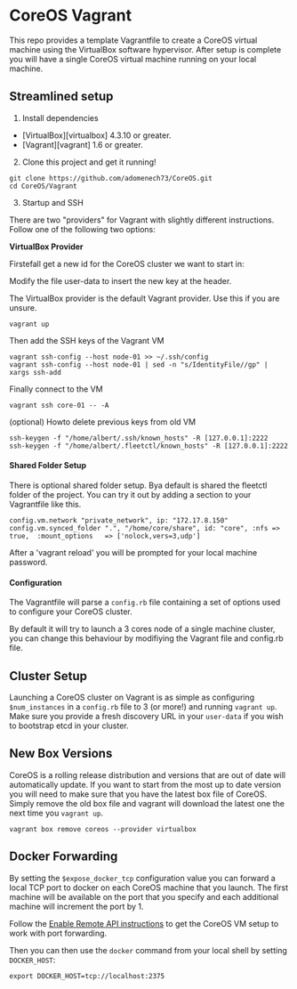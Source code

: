 # CoreOS Vagrant

This repo provides a template Vagrantfile to create a CoreOS virtual machine using the VirtualBox software hypervisor.
After setup is complete you will have a single CoreOS virtual machine running on your local machine.

## Streamlined setup

1) Install dependencies

* [VirtualBox][virtualbox] 4.3.10 or greater.
* [Vagrant][vagrant] 1.6 or greater.

2) Clone this project and get it running!

```
git clone https://github.com/adomenech73/CoreOS.git
cd CoreOS/Vagrant
```

3) Startup and SSH

There are two "providers" for Vagrant with slightly different instructions.
Follow one of the following two options:

**VirtualBox Provider**

Firstefall get a new id for the CoreOS cluster we want to start in:

[New CoreOS key]: https://discovery.etcd.io/new

Modify the file user-data to insert the new key at the header.

The VirtualBox provider is the default Vagrant provider. Use this if you are unsure.

```
vagrant up
```

Then add the SSH keys of the Vagrant VM

```
vagrant ssh-config --host node-01 >> ~/.ssh/config
vagrant ssh-config --host node-01 | sed -n "s/IdentityFile//gp" | xargs ssh-add
```

Finally connect to the VM

```
vagrant ssh core-01 -- -A
```

(optional) Howto delete previous keys from old VM

```
ssh-keygen -f "/home/albert/.ssh/known_hosts" -R [127.0.0.1]:2222
ssh-keygen -f "/home/albert/.fleetctl/known_hosts" -R [127.0.0.1]:2222
```

#### Shared Folder Setup

There is optional shared folder setup.
Bya default is shared the fleetctl folder of the project.
You can try it out by adding a section to your Vagrantfile like this.

```
config.vm.network "private_network", ip: "172.17.8.150"
config.vm.synced_folder ".", "/home/core/share", id: "core", :nfs => true,  :mount_options   => ['nolock,vers=3,udp']
```

After a 'vagrant reload' you will be prompted for your local machine password.

#### Configuration

The Vagrantfile will parse a `config.rb` file containing a set of options used to configure your CoreOS cluster.

By default it will try to launch a 3 cores node of a single machine cluster, you can change this behaviour by modifiying the Vagrant file and config.rb file.

## Cluster Setup

Launching a CoreOS cluster on Vagrant is as simple as configuring `$num_instances` in a `config.rb` file to 3 (or more!) and running `vagrant up`.
Make sure you provide a fresh discovery URL in your `user-data` if you wish to bootstrap etcd in your cluster.

## New Box Versions

CoreOS is a rolling release distribution and versions that are out of date will automatically update.
If you want to start from the most up to date version you will need to make sure that you have the latest box file of CoreOS.
Simply remove the old box file and vagrant will download the latest one the next time you `vagrant up`.

```
vagrant box remove coreos --provider virtualbox
```

## Docker Forwarding

By setting the `$expose_docker_tcp` configuration value you can forward a local TCP port to docker on
each CoreOS machine that you launch. The first machine will be available on the port that you specify
and each additional machine will increment the port by 1.

Follow the [Enable Remote API instructions][coreos-enabling-port-forwarding] to get the CoreOS VM setup to work with port forwarding.

[coreos-enabling-port-forwarding]: https://coreos.com/docs/launching-containers/building/customizing-docker/#enable-the-remote-api-on-a-new-socket

Then you can then use the `docker` command from your local shell by setting `DOCKER_HOST`:

    export DOCKER_HOST=tcp://localhost:2375
